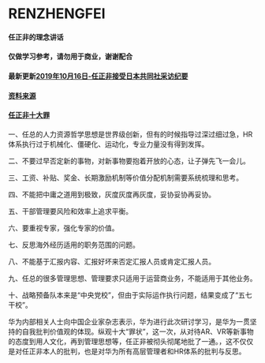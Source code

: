 # RENZHENGFEI
#### 任正非的理念讲话
#### 仅做学习参考，请勿用于商业，谢谢配合
#### 最新更新[2019年10月16日-任正非接受日本共同社采访纪要](2019/2019年10月16日-任正非接受日本共同社采访纪要.md)
#### [资料来源](http://xinsheng.huawei.com/cn/index/guest.html)
#### [任正非十大罪](http://www.sohu.com/a/228446312_562964)

一、任总的人力资源哲学思想是世界级创新，但有的时候指导过深过细过急，HR体系执行过于机械化、僵硬化、运动化，专业力量没有得到发挥。

二、不要过早否定新的事物，对新事物要抱着开放的心态，让子弹先飞一会儿。

三、工资、补贴、奖金、长期激励机制等价值分配机制需要系统梳理和思考。

四、不能把中庸之道用到极致，灰度灰度再灰度，妥协妥协再妥协。

五、干部管理要风险和效率上追求平衡。



六、要重视专家，强化专家的价值。

七、反思海外经历适用的职务范围的问题。

八、不能基于汇报内容、汇报好坏来否定汇报人员或肯定汇报人员。

九、任总的很多管理思想、管理要求只适用于运营商业务，不能适用于其他业务。

十、战略预备队本来是“中央党校”，但由于实际运作执行问题，结果变成了“五七干校”。

华为内部相关人士向中国企业家杂志表示，华为进行此次研讨学习，是华为一贯坚持的自我批判价值观的体现。纵观十大“罪状”，这一次，从对待AR、VR等新事物的态度到用人文化，再到管理思想等，任正非被彻头彻尾地批了一通。，这不仅仅是对任正非本人的批判，也是对华为所有高层管理者和HR体系的批判与反思。
